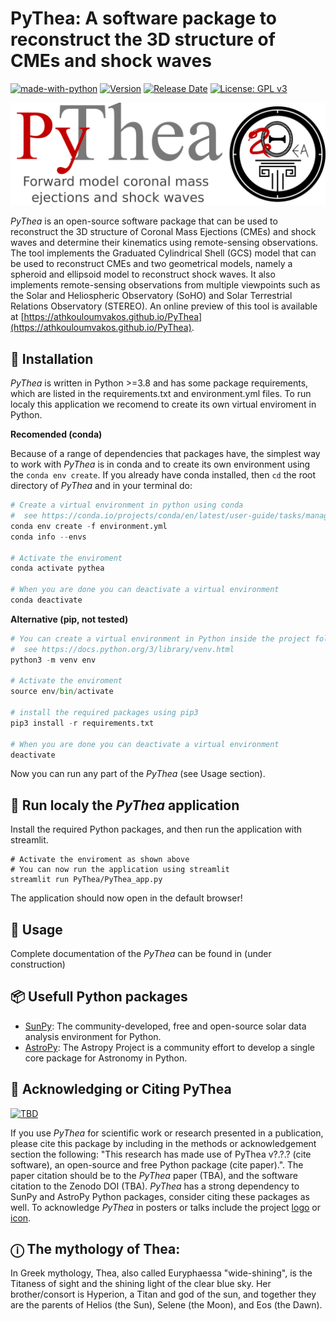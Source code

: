# PyThea: A software package to reconstruct the 3D structure of CMEs and shock waves

[![made-with-python](https://img.shields.io/badge/Made%20with-Python-1f425f.svg)](https://www.python.org/)
[![Version](https://img.shields.io/github/v/release/AthKouloumvakos/PyThea)](https://github.com/AthKouloumvakos/PyThea/releases)
[![Release Date](https://img.shields.io/github/release-date/AthKouloumvakos/PyThea)](https://github.com/AthKouloumvakos/PyThea/releases)
[![License: GPL v3](https://img.shields.io/badge/License-GPL%20v3-blue.svg)](https://www.gnu.org/licenses/gpl-3.0)

![Logo](https://github.com/AthKouloumvakos/PyThea/blob/master/docs/logo/pythea_logo.png)

_PyThea_ is an open-source software package that can be used to reconstruct the 3D structure of Coronal Mass Ejections (CMEs) and shock waves and determine their kinematics using remote-sensing observations. The tool implements the Graduated Cylindrical Shell (GCS) model that can be used to reconstruct CMEs and two geometrical models, namely a spheroid and ellipsoid model to reconstruct shock waves. It also implements remote-sensing observations from multiple viewpoints such as the Solar and Heliospheric Observatory (SoHO) and Solar Terrestrial Relations Observatory (STEREO). An online preview of this tool is available at [https://athkouloumvakos.github.io/PyThea](https://athkouloumvakos.github.io/PyThea).

## 💾 Installation

_PyThea_ is written in Python >=3.8 and has some package requirements, which are listed in the requirements.txt and environment.yml files. 
To run localy this application we recomend to create its own virtual enviroment in Python.

**Recomended (conda)**

Because of a range of dependencies that packages have, the simplest way to work with _PyThea_ 
is in conda and to create its own environment using the ```conda env create```. 
If you already have conda installed, then ```cd``` the root directory of _PyThea_ and in your terminal do:

```python
# Create a virtual environment in python using conda
#  see https://conda.io/projects/conda/en/latest/user-guide/tasks/manage-environments.html
conda env create -f environment.yml
conda info --envs

# Activate the enviroment
conda activate pythea

# When you are done you can deactivate a virtual environment
conda deactivate
```

**Alternative (pip, not tested)**

```python
# You can create a virtual environment in Python inside the project folder.
#  see https://docs.python.org/3/library/venv.html
python3 -m venv env

# Activate the enviroment
source env/bin/activate

# install the required packages using pip3
pip3 install -r requirements.txt

# When you are done you can deactivate a virtual environment
deactivate
```

Now you can run any part of the _PyThea_ (see Usage section).

## 🐾 Run localy the _PyThea_ application
Install the required Python packages, and then run the application with streamlit. 
```
# Activate the enviroment as shown above
# You can now run the application using streamlit
streamlit run PyThea/PyThea_app.py
```
The application should now open in the default browser!

## 📙 Usage

Complete documentation of the _PyThea_ can be found in (under construction)

## 📦 Usefull Python packages
        
- [SunPy](https://sunpy.org/): The community-developed, free and open-source solar data analysis environment for Python.
- [AstroPy](https://www.astropy.org/): The Astropy Project is a community effort to develop a single core package for Astronomy in Python.

## 📜 Acknowledging or Citing PyThea

[![TBD](https://zenodo.org/badge/DOI/TBD/TBD.svg)](https://doi.org/TBD/TBD)

If you use _PyThea_ for scientific work or research presented in a publication, please cite this package by including in the methods or acknowledgement section the following: "This research has made use of PyThea v?.?.? (cite software), an open-source and free Python package (cite paper).". The paper citation should be to the _PyThea_ paper (TBA), and the software citation to the Zenodo DOI (TBA). _PyThea_ has a strong dependency to SunPy and AstroPy Python packages, consider citing these packages as well. To acknowledge _PyThea_ in posters or talks include the project [logo](https://github.com/AthKouloumvakos/PyThea/blob/master/docs/logo/pythea_logo.png) or [icon](https://github.com/AthKouloumvakos/PyThea/blob/master/docs/logo/pythea_icon.png).

## ⓘ The mythology of Thea:

In Greek mythology, Thea, also called Euryphaessa "wide-shining", is the Titaness of sight and the shining light of the clear blue sky. Her brother/consort is Hyperion, a Titan and god of the sun, and together they are the parents of Helios (the Sun), Selene (the Moon), and Eos (the Dawn).
